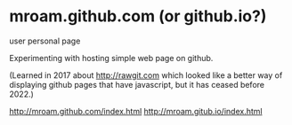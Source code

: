 # mroam.github.com (or github.io?)
user personal page

Experimenting with hosting simple web page on github. 

(Learned in 2017 about http://rawgit.com which looked like a better way of displaying github pages that have javascript, but it has ceased before 2022.)

http://mroam.github.com/index.html
http://mroam.gitub.io/index.html
